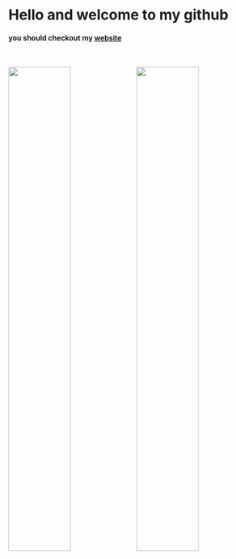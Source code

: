 <h1>Hello and welcome to my github</h1>
<h4>you should checkout my <a href="http://lewibs.com/">website</a></h4>

<br/>
  <p align="left">
    <img width="49.5%" src="https://github-readme-stats.vercel.app/api?username=lewibs&show_icons=true&theme=gruvbox&hide_border=true" />
    <img width="49.5%" src="https://github-readme-streak-stats.herokuapp.com/?user=lewibs&theme=gruvbox&hide_border=true" />
  </p>
<br>
